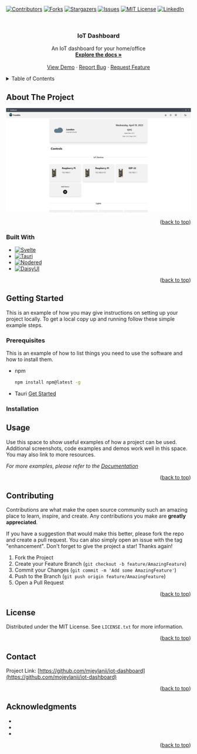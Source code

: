 <!-- Improved compatibility of back to top link: See: https://github.com/othneildrew/Best-README-Template/pull/73 -->
<a name="readme-top"></a>
<!--
*** Thanks for checking out the Best-README-Template. If you have a suggestion
*** that would make this better, please fork the repo and create a pull request
*** or simply open an issue with the tag "enhancement".
*** Don't forget to give the project a star!
*** Thanks again! Now go create something AMAZING! :D
-->



<!-- PROJECT SHIELDS -->
<!--
*** I'm using markdown "reference style" links for readability.
*** Reference links are enclosed in brackets [ ] instead of parentheses ( ).
*** See the bottom of this document for the declaration of the reference variables
*** for contributors-url, forks-url, etc. This is an optional, concise syntax you may use.
*** https://www.markdownguide.org/basic-syntax/#reference-style-links
-->
[![Contributors][contributors-shield]][contributors-url]
[![Forks][forks-shield]][forks-url]
[![Stargazers][stars-shield]][stars-url]
[![Issues][issues-shield]][issues-url]
[![MIT License][license-shield]][license-url]
[![LinkedIn][linkedin-shield]][linkedin-url]



<!-- PROJECT LOGO -->
<br />
<div align="center">
 <!-- <a href="https://github.com/mjeylanii/iot-dashboard">
    <img src="images/logo.png" alt="Logo" width="80" height="80">
  </a> -->

<h3 align="center">IoT Dashboard</h3>

  <p align="center">
    An IoT dashboard for your home/office
    <br />
    <a href="https://github.com/mjeylanii/iot-dashboard"><strong>Explore the docs »</strong></a>
    <br />
    <br />
    <a href="https://github.com/mjeylanii/iot-dashboarde">View Demo</a>
    ·
    <a href="https://github.com/mjeylanii/iot-dashboard/issues">Report Bug</a>
    ·
    <a href="https://github.com/mjeylanii/iot-dashboard/issues">Request Feature</a>
  </p>
</div>



<!-- TABLE OF CONTENTS -->
<details>
  <summary>Table of Contents</summary>
  <ol>
    <li>
      <a href="#about-the-project">About The Project</a>
      <ul>
        <li><a href="#built-with">Built With</a></li>
      </ul>
    </li>
    <li>
      <a href="#getting-started">Getting Started</a>
      <ul>
        <li><a href="#prerequisites">Prerequisites</a></li>
        <li><a href="#installation">Installation</a></li>
      </ul>
    </li>
    <li><a href="#usage">Usage</a></li>
    <li><a href="#roadmap">Roadmap</a></li>
    <li><a href="#contributing">Contributing</a></li>
    <li><a href="#license">License</a></li>
    <li><a href="#contact">Contact</a></li>
    <li><a href="#acknowledgments">Acknowledgments</a></li>
  </ol>
</details>



<!-- ABOUT THE PROJECT -->
## About The Project

![Product Name Screen Shot][product-screenshot]



<p align="right">(<a href="#readme-top">back to top</a>)</p>



### Built With


* [![Svelte][Svelte.dev]][Svelte-url]
* [![Tauri][Tauri.app]][Tauri.app]
* [![Nodered][Nodered.org]][Nodered.org]
* [![DaisyUI][DaisyUI.com]][DaisyUI.com]

<p align="right">(<a href="#readme-top">back to top</a>)</p>



<!-- GETTING STARTED -->
## Getting Started

This is an example of how you may give instructions on setting up your project locally.
To get a local copy up and running follow these simple example steps.

### Prerequisites

This is an example of how to list things you need to use the software and how to install them.
* npm
  ```sh
  npm install npm@latest -g
  ```
* Tauri <a href="https://tauri.app/v1/guides/getting-started/prerequisites/">Get Started</a>
  

### Installation

<!--1. Get a free API Key at [https://example.com](https://example.com)
2. Clone the repo
   ```sh
   git clone https://github.com/github_username/repo_name.git
   ```
3. Install NPM packages
   ```sh
   npm install
   ```
4. Enter your API in `config.js`
   ```js
   const API_KEY = 'ENTER YOUR API';
   ```

<p align="right">(<a href="#readme-top">back to top</a>)</p>



<!-- USAGE EXAMPLES -->
## Usage

Use this space to show useful examples of how a project can be used. Additional screenshots, code examples and demos work well in this space. You may also link to more resources.

_For more examples, please refer to the [Documentation](https://example.com)_

<p align="right">(<a href="#readme-top">back to top</a>)</p>



<!-- ROADMAP -->
<!--## Roadmap

- [ ] Feature 1
- [ ] Feature 2
- [ ] Feature 3
    - [ ] Nested Feature

See the [open issues](https://github.com/mjeylanii/iot-dashboard/issues) for a full list of proposed features (and known issues).

<p align="right">(<a href="#readme-top">back to top</a>)</p>



<!-- CONTRIBUTING -->
## Contributing

Contributions are what make the open source community such an amazing place to learn, inspire, and create. Any contributions you make are **greatly appreciated**.

If you have a suggestion that would make this better, please fork the repo and create a pull request. You can also simply open an issue with the tag "enhancement".
Don't forget to give the project a star! Thanks again!

1. Fork the Project
2. Create your Feature Branch (`git checkout -b feature/AmazingFeature`)
3. Commit your Changes (`git commit -m 'Add some AmazingFeature'`)
4. Push to the Branch (`git push origin feature/AmazingFeature`)
5. Open a Pull Request

<p align="right">(<a href="#readme-top">back to top</a>)</p>



<!-- LICENSE -->
## License

Distributed under the MIT License. See `LICENSE.txt` for more information.

<p align="right">(<a href="#readme-top">back to top</a>)</p>



<!-- CONTACT -->
## Contact



Project Link: [https://github.com/mjeylanii/iot-dashboard](https://github.com/mojeylanii/iot-dashboard)

<p align="right">(<a href="#readme-top">back to top</a>)</p>



<!-- ACKNOWLEDGMENTS -->
## Acknowledgments

* []()
* []()
* []()

<p align="right">(<a href="#readme-top">back to top</a>)</p>



<!-- MARKDOWN LINKS & IMAGES -->
<!-- https://www.markdownguide.org/basic-syntax/#reference-style-links -->
[contributors-shield]: https://img.shields.io/github/contributors/mjeylanii/iot-dashboard.svg?style=for-the-badge
[contributors-url]: https://github.com/mjeylanii/iot-dashboard/graphs/contributors
[forks-shield]: https://img.shields.io/github/forks/mjeylanii/iot-dashboard.svg?style=for-the-badge
[forks-url]: https://github.com/mjeylanii/iot-dashboard/network/members
[stars-shield]: https://img.shields.io/github/stars/mjeylanii/iot-dashboard.svg?style=for-the-badge
[stars-url]: https://github.com/mjeylanii/iot-dashboard/stargazers
[issues-shield]: https://img.shields.io/github/issues/mjeylanii/iot-dashboard.svg?style=for-the-badge
[issues-url]: https://github.com/mjeylanii/iot-dashboard/issues
[license-shield]: https://img.shields.io/github/license/mjeylanii/iot-dashboard.svg?style=for-the-badge
[license-url]: https://github.com/mjeylanii/iot-dashboard/blob/master/LICENSE.txt
[linkedin-shield]: https://img.shields.io/badge/-LinkedIn-black.svg?style=for-the-badge&logo=linkedin&colorB=555
[linkedin-url]: https://linkedin.com/in/linkedin_username
[product-screenshot]: images/app-image.png
[Next.js]: https://img.shields.io/badge/next.js-000000?style=for-the-badge&logo=nextdotjs&logoColor=white
[Next-url]: https://nextjs.org/
[React.js]: https://img.shields.io/badge/React-20232A?style=for-the-badge&logo=react&logoColor=61DAFB
[React-url]: https://reactjs.org/
[Vue.js]: https://img.shields.io/badge/Vue.js-35495E?style=for-the-badge&logo=vuedotjs&logoColor=4FC08D
[Vue-url]: https://vuejs.org/
[Angular.io]: https://img.shields.io/badge/Angular-DD0031?style=for-the-badge&logo=angular&logoColor=white
[Angular-url]: https://angular.io/
[Svelte.dev]: https://img.shields.io/badge/Svelte-4A4A55?style=for-the-badge&logo=svelte&logoColor=FF3E00
[Svelte-url]: https://svelte.dev/
[Laravel.com]: https://img.shields.io/badge/Laravel-FF2D20?style=for-the-badge&logo=laravel&logoColor=white
[Laravel-url]: https://laravel.com
[Bootstrap.com]: https://img.shields.io/badge/Bootstrap-563D7C?style=for-the-badge&logo=bootstrap&logoColor=white
[Bootstrap-url]: https://getbootstrap.com
[JQuery.com]: https://img.shields.io/badge/jQuery-0769AD?style=for-the-badge&logo=jquery&logoColor=white
[JQuery-url]: https://jquery.com
[Tauri.app]: https://img.shields.io/badge/Tauri-24C8D8?style=for-the-badge&logo=tauri&logoColor=white 
[Tauri-url]: https://tauri.app/
[Nodered.org]: https://img.shields.io/badge/nodered-8F0000?style=for-the-badge&logo=nodered&logoColor=white 
[Nodered-url]: https://nodered.org/
[DaisyUI.com]: https://img.shields.io/badge/daisyui-5A0EF8?style=for-the-badge&logo=daisyui&logoColor=white
[DaisyUI]: https://daisyui.com/ 

